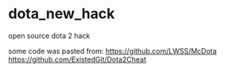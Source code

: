 # dota_new_hack
open source dota 2 hack

some code was pasted from:
https://github.com/LWSS/McDota
https://github.com/ExistedGit/Dota2Cheat
